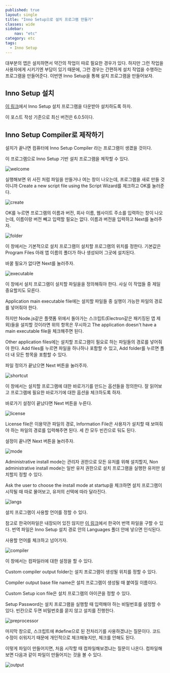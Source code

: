 ```yaml
---
published: true
layout: single
title: "Inno Setup으로 설치 프로그램 만들기"
classes: wide
sidebar:
    nav: "etc" 
category: etc
tags: 
  - Inno Setup
---
```


대부분의 앱은 설치하면서 약간의 작업이 따로 필요한 경우가 있다. 하지만 그런 작업을 사용자에게 시키기엔 부담이 있기 때문에, 그런 경우는 간편하게 설치 작업을 수행하는 프로그램을 만들어준다. 이번엔 Inno Setup을 통해 설치 프로그램을 만들어보자.

## Inno Setup 설치

[이 링크](https://jrsoftware.org/isdl.php)에서 Inno Setup 설치 프로그램을 다운받아 설치하도록 하자.

이 포스트 작성 기준으로 최신 버전은 6.0.5이다.

## Inno Setup Compiler로 제작하기

설치가 끝나면 컴퓨터에 Inno Setup Compiler 라는 프로그램이 생겼을 것이다.

이 프로그램으로 Inno Setup 기반 설치 프로그램을 제작할 수 있다.

![welcome](https://imgur.com/6Ghvmpb.png)

실행해보면 위 사진 처럼 파일을 만들거나 여는 창이 나오는데, 프로그램을 새로 만들 것이니까 Create a new script file using the Script Wizard를 체크하고 OK를 눌러준다.

![create](https://imgur.com/F2QdpAK.png)

OK를 누르면 프로그램의 이름과 버전, 회사 이름, 웹사이트 주소를 입력하는 창이 나오는데, 이름이랑 버전 빼고 입력할 필요는 없다. 이름과 버전을 입력하고 Next를 눌러주자.

![folder](https://imgur.com/p6cl1iQ.png)

이 창에서는 기본적으로 설치 프로그램이 설치할 프로그램의 위치를 정한다. 기본값은 Program Files 아래 앱 이름의 폴더가 하나 생성되어 그곳에 설치된다.

바꿀 필요가 없다면 Next를 눌러주자.

![executable](https://imgur.com/sy0ba9O.png)

이 창에서 설치 프로그램이 설치할 파일을을 정의해줘야 한다. 사실 이 작업들 중 제일 중요할지도 모른다.

Application main executable file에는 설치할 파일들 중 실행이 가능한 파일의 경로를 넣어줘야 한다. 

하지만 Node.js같은 플랫폼 위에서 돌아가는 스크립트(Electron같은 패키징된 앱 제외)들을 설치할 것이라면 위의 항목은 무시하고 The application doesn't have a main executable file을 체크해주면 된다.

Other application files에는 설치할 프로그램이 필요로 하는 파일들의 경로를 넣어줘야 한다. Add files를 누르면 파일을 하나하나 포함할 수 있고, Add folder를 누르면 폴더 내 모든 항목을 포함할 수 있다.

파일 정의가 끝났으면 Next 버튼을 눌러주자.

![shortcut](https://imgur.com/QpPgGzI.png)

이 창에서는 설치할 프로그램에 대한 바로가기를 만드는 옵션들을 정의한다. 잘 읽어보고 프로그램에 필요한 바로가기에 대한 옵션을 체크하도록 하자.

바로가기 설정이 끝났다면 Next 버튼을 누른다.

![license](https://imgur.com/vet2sYT.png)

License file은 이용약관 파일의 경로, Information File은 사용자가 설치할 때 보여줘야 하는 파일의 경로를 입력해주면 된다. 세 칸 모두 빈칸으로 둬도 된다.

설정이 끝나면 Next 버튼을 눌러주자.

![mode](https://imgur.com/DHnWXv8.png)

Administrative install mode는 관리자 권한으로 모든 유저를 위해 설치할지, Non administrative install mode는 일반 유저 권한으로 설치 프로그램을 실행한 유저만 설치할지 정할 수 있다.

Ask the user to choose the install mode at startup을 체크하면 설치 프로그램이 시작될 때 따로 물어보고, 유저의 선택에 따라 달라진다.

![langs](https://imgur.com/SPl9mEm.png)

설치 프로그램이 사용할 언어를 정할 수 있다.

참고로 한국어파일은 내장되어 있진 않지만 [이 링크](https://github.com/jrsoftware/issrc/blob/main/Files/Languages/Unofficial/Korean.isl)에서 한국어 번역 파일을 구할 수 있다. 번역 파일은 Inno Setup 설치 경로 안의 Languages 폴더 안에 넣으면 인식된다.

사용할 언어를 체크하고 넘어가자.

![compiler](https://imgur.com/lR8dRaU.png)

이 창에서는 컴파일러에 대한 설정을 할 수 있다.

Custom compiler output folder는 설치 프로그램이 생성될 위치를 정할 수 있다.

Compiler output base file name은 설치 프로그램이 생성될 때 붙여질 이름이다.

Custom Setup icon file은 설치 프로그램의 아이콘을 정할 수 있다.

Setup Password는 설치 프로그램을 실행할 때 입력해야 하는 비밀번호를 설정할 수 있다. 빈칸으로 두면 비밀번호를 묻지 않고 설치를 진행한다.

![preprocessor](https://imgur.com/kIBxAbQ.png)

마지막 창으로, 스크립트에 #define으로 된 전처리기를 사용하겠냐는 질문이다. 코드 수정이 쉬워지기 때문에 개인적으로 체크해놓지만, 체크를 안해도 된다.

이렇게 파일이 만들어지면, 처음 시작할 때 컴파일해보겠냐는 질문이 나온다. 컴파일해보면 다음과 같이 파일이 만들어지는 것을 볼 수 있다.

![output](https://imgur.com/aefNFn6.png)
